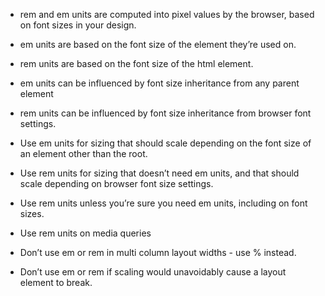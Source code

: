- rem and em units are computed into pixel values by the browser, based on font sizes in your design.
- em units are based on the font size of the element they’re used on.
- rem units are based on the font size of the html element.
- em units can be influenced by font size inheritance from any parent element
- rem units can be influenced by font size inheritance from browser font settings.

- Use em units for sizing that should scale depending on the font size of an element other than the root.
- Use rem units for sizing that doesn’t need em units, and that should scale depending on browser font size settings.
- Use rem units unless you’re sure you need em units, including on font sizes.
- Use rem units on media queries
- Don’t use em or rem in multi column layout widths - use % instead.
- Don’t use em or rem if scaling would unavoidably cause a layout element to break.

